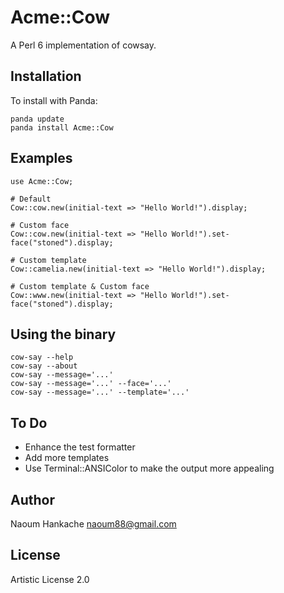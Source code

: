 Acme::Cow
=========
A Perl 6 implementation of cowsay.

Installation
------------
To install with Panda:

```
panda update
panda install Acme::Cow
```

Examples
--------
```Perl6
use Acme::Cow;

# Default
Cow::cow.new(initial-text => "Hello World!").display;

# Custom face
Cow::cow.new(initial-text => "Hello World!").set-face("stoned").display;

# Custom template
Cow::camelia.new(initial-text => "Hello World!").display;

# Custom template & Custom face
Cow::www.new(initial-text => "Hello World!").set-face("stoned").display;
```

Using the binary
----------------
```
cow-say --help
cow-say --about
cow-say --message='...'
cow-say --message='...' --face='...'
cow-say --message='...' --template='...'
```

To Do
-----
* Enhance the test formatter
* Add more templates
* Use Terminal::ANSIColor to make the output more appealing

Author
------
Naoum Hankache <naoum88@gmail.com>

License
-------
Artistic License 2.0
